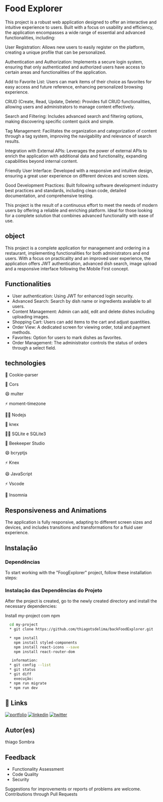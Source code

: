 # Food Explorer


This project is a robust web application designed to offer an interactive and intuitive experience to users. Built with a focus on usability and efficiency, the application encompasses a wide range of essential and advanced functionalities, including:

User Registration: Allows new users to easily register on the platform, creating a unique profile that can be personalized.

Authentication and Authorization: Implements a secure login system, ensuring that only authenticated and authorized users have access to certain areas and functionalities of the application.

Add to Favorite List: Users can mark items of their choice as favorites for easy access and future reference, enhancing personalized browsing experience.

CRUD (Create, Read, Update, Delete): Provides full CRUD functionalities, allowing users and administrators to manage content effectively.

Search and Filtering: Includes advanced search and filtering options, making discovering specific content quick and simple.

Tag Management: Facilitates the organization and categorization of content through a tag system, improving the navigability and relevance of search results.

Integration with External APIs: Leverages the power of external APIs to enrich the application with additional data and functionality, expanding capabilities beyond internal content.

Friendly User Interface: Developed with a responsive and intuitive design, ensuring a great user experience on different devices and screen sizes.

Good Development Practices: Built following software development industry best practices and standards, including clean code, detailed documentation, and comprehensive testing.

This project is the result of a continuous effort to meet the needs of modern users by offering a reliable and enriching platform. Ideal for those looking for a complete solution that combines advanced functionality with ease of use.

## object
This project is a complete application for management and ordering in a restaurant, implementing functionalities for both administrators and end users. With a focus on practicality and an improved user experience, the application offers JWT authentication, advanced dish search, image upload and a responsive interface following the Mobile First concept.


## Functionalities
* User authentication: Using JWT for enhanced login security.
* Advanced Search: Search by dish name or ingredients available to all users.
* Content Management: Admin can add, edit and delete dishes including uploading images.
* Shopping Cart: Users can add items to the cart and adjust quantities.
* Order View: A dedicated screen for viewing order, total and payment methods.
* Favorites: Option for users to mark dishes as favorites.
* Order Management: The administrator controls the status of orders through a select field.

## technologies

🧠 Cookie-parser

🤔 Cors

😄 multer

⚡️ moment-timezone

👩‍💻 Nodejs

🧠 knex

👯‍♀️ SQLite e SQLite3

🤔 Beekeeper Studio

😄 bcryptjs

⚡️ Knex

😄 JavaScript

⚡️ Vscode

🧠 Insomnia

## Responsiveness and Animations
The application is fully responsive, adapting to different screen sizes and devices, and includes transitions and transformations for a fluid user experience.

## Instalação

### Dependências

To start working with the "FoogExplorer" project, follow these installation steps:
   
### Instalação das Dependências do Projeto

After the project is created, go to the newly created directory and install the necessary dependencies:

Install my-project com npm

```bash
  cd my-project
  * git clone https://github.com/thiagotsdelima/backFoodExplorer.git

  * npm install
    npm install styled-components
    npm install react-icons --save
    npm install react-router-dom

   information:
  * git config --list
  * git status
  * git diff
    execução: 
  * npm run migrate
  * npm run dev
```


## 🔗 Links
[![portfolio](https://img.shields.io/badge/my_portfolio-000?style=for-the-badge&logo=ko-fi&logoColor=white)](https://github.com/thiagotsdelima)
[![linkedin](https://img.shields.io/badge/linkedin-0A66C2?style=for-the-badge&logo=linkedin&logoColor=white)](https://www.linkedin.com/in/thiago-sombra-8a875b137/)
[![twitter](https://img.shields.io/badge/twitter-1DA1F2?style=for-the-badge&logo=twitter&logoColor=white)](https://twitter.com/thiagotsdelima)

## Autor(es)
thiago Sombra

## Feedback

- Functionality Assessment
- Code Quality
- Security

Suggestions for improvements or reports of problems are welcome. Contributions through Pull Requests